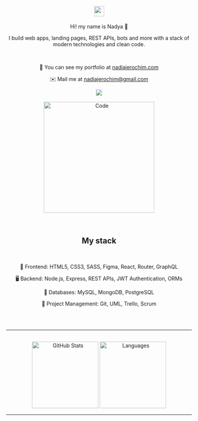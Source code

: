 <body>
  <div class="header">
    <div class="text" align="center">
      <h1>
        <img src="/src/images/logo.png" width="27px">
      </h1>
      <p>Hi! my name is Nadya 👋</p>
      <p>I build web apps, landing pages, REST APIs, bots and more with a stack of modern technologies and clean code.</p>
      <br>
      <p align="center">💼  You can see my portfolio at <a href="https://nadya.bio/">nadiajerochim.com</a>
      <p align="center">✉️  Mail me at <a href="mailto:nadiajerochim@gmail.com/">nadiajerochim@gmail.com</a></p>
      <a href="https://www.linkedin.com/in/nadiajerochim/"><img src="https://img.shields.io/badge/LinkedIn-0077B5?style=for-the-badge&logo=linkedin&logoColor=white" /></a>
      <br></br>
      <a href="https://nadya.bio/" target="_blank"><img align="center" alt="Code" width="300px" src="/src/images/code.png"/></a>
      <br>
    </div>
      <br></br>
    <div class="text">
      <h2 align="center">My stack</h2>
      <br>
      <p align="center">📱 Frontend: HTML5, CSS3, SASS, Figma, React, Router, GraphQL</p>
      <p align="center">🖥️ Backend: Node.js, Express, REST APIs, JWT Authentication, ORMs</p>
      <p align="center">💾 Databases: MySQL, MongoDB, PostgreSQL</p>
      <p align="center">👥 Project Management: Git, UML, Trello, Scrum</p>
      <p align="center"> </p>
      <br>
    </div>
  </div>
  <br>
  <hr>
  <div class="git-stats" align="center">
    <br>
    <img alt="GitHub Stats" height="180px" src="https://github-readme-stats.vercel.app/api?username=nadiajerochim&show_icons=true&hide=stars,issues&theme=react&line_height=27&count_private=true"/>
    <img alt="Languages" height="180px" src="https://github-readme-stats.vercel.app/api/top-langs/?username=nadiajerochim&langs_count=3&theme=react"/>
  </div>
  <hr>
</body>
